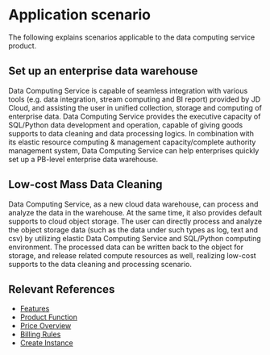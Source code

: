 # Application scenario

The following explains scenarios applicable to the data computing service product.

## Set up an enterprise data warehouse
Data Computing Service is capable of seamless integration with various tools (e.g. data integration, stream computing and BI report) provided by JD Cloud, and assisting the user in unified collection, storage and computing of enterprise data. Data Computing Service provides the executive capacity of SQL/Python data development and operation, capable of giving goods supports to data cleaning and data processing logics. In combination with its elastic resource computing & management capacity/complete authority management system, Data Computing Service can help enterprises quickly set up a PB-level enterprise data warehouse.

## Low-cost Mass Data Cleaning
Data Computing Service, as a new cloud data warehouse, can process and analyze the data in the warehouse. At the same time, it also provides default supports to cloud object storage. The user can directly process and analyze the object storage data (such as the data under such types as log, text and csv) by utilizing elastic Data Computing Service and SQL/Python computing environment. The processed data can be written back to the object for storage, and release related compute resources as well, realizing low-cost supports to the data cleaning and processing scenario.

## Relevant References

- [Features](../Product-Introduction/Benefits.md)
- [Product Function](../Product-Introduction/Functions.md)
- [Price Overview](../Pricing/Price-Overview.md)
- [Billing Rules](../Pricing/Billing-Rules.md)
- [Create Instance](../Getting-Started/Create-Instance.md)
